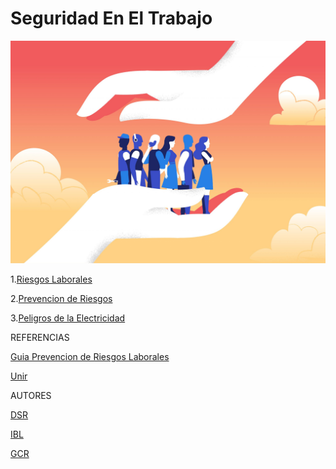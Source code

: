 # Seguridad En El Trabajo



![fondo](img/hand.jpg)


1.[Riesgos Laborales](Riesgos_Laborales.md)

2.[Prevencion de Riesgos](Prevencion_De_Riesgos.md)

3.[Peligros de la Electricidad](Peligro_Electricidad.md)

REFERENCIAS

[Guia Prevencion de Riesgos Laborales](https://educacionadistancia.juntadeandalucia.es/centros/sevilla/mod/resource/view.php?id=232512)

[Unir](https://www.unir.net/revista/ingenieria/riesgos-laborales-informatica/)

AUTORES

[DSR](https://github.com/JohnDSil)


[IBL](https://github.com/IvanBL8)


[GCR](https://github.com/Guille98-ASIR)

